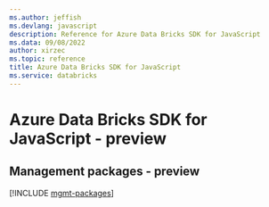 ```yaml
---
ms.author: jeffish
ms.devlang: javascript
description: Reference for Azure Data Bricks SDK for JavaScript
ms.data: 09/08/2022
author: xirzec
ms.topic: reference
title: Azure Data Bricks SDK for JavaScript
ms.service: databricks
---
```

# Azure Data Bricks SDK for JavaScript - preview

## Management packages - preview
[!INCLUDE [mgmt-packages](data-bricks-mgmt-index.md)]